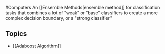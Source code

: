 #Computers 
An [[Ensemble Methods|ensemble method]] for classification tasks that combines a lot of "weak" or "base" classifiers to create a more complex decision boundary, or a "strong classifier"
## Topics
* [[Adaboost Algorithm]]